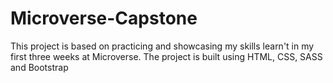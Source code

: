 # Microverse-Capstone
This project is based on practicing and showcasing my skills learn't in my first three weeks at Microverse. The project is built using HTML, CSS, SASS and Bootstrap
